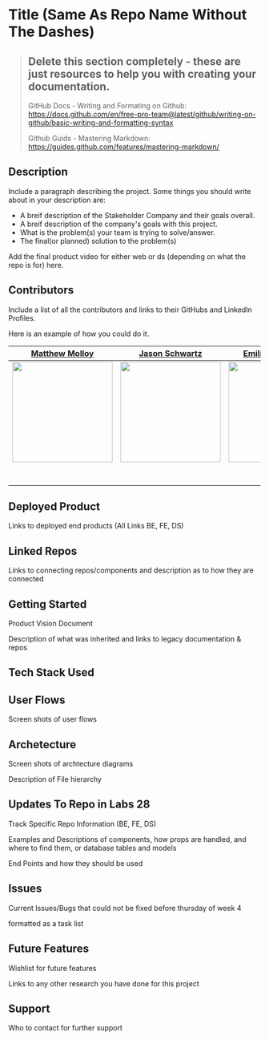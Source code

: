 # Title (Same As Repo Name Without The Dashes)

>## Delete this section completely - these are just resources to help you with creating your documentation.
> GitHub Docs - Writing and Formating on Github: https://docs.github.com/en/free-pro-team@latest/github/writing-on-github/basic-writing-and-formatting-syntax
>
> Github Guids - Mastering Markdown: https://guides.github.com/features/mastering-markdown/

## Description
Include a paragraph describing the project. Some things you should write about in your description are:
- A breif description of the Stakeholder Company and their goals overall.  
- A breif description of the company's goals with this project.  
- What is the problem(s) your team is trying to solve/answer.
- The final(or planned) solution to the problem(s)

Add the final product video for either web or ds (depending on what the repo is for) here.

## Contributors
Include a list of all the contributors and links to their GitHubs and LinkedIn Profiles.

Here is an example of how you could do it.


| [Matthew Molloy](https://github.com/) | [Jason Schwartz](https://github.com/) | [Emilio Diaz-Goico](https://github.com/) | [Steele Helbling](https://github.com/) |
| :---: | :---: | :---: | :---: | 
| [<img src="https://ca.slack-edge.com/ESZCHB482-W0138DA1E2C-958485caa8ee-512" width = "200" />](https://github.com/) | [<img src="https://ca.slack-edge.com/ESZCHB482-W012JQ4LYPM-ceff614ba646-512" width = "200" />](https://github.com/) | [<img src="https://ca.slack-edge.com/ESZCHB482-W0123RSBXLP-0bf2bb6576db-512" width = "200" />](https://github.com/) | [<img src="https://ca.slack-edge.com/ESZCHB482-W0138Q55T7A-beb4a8bca6a4-512" width = "200" />](https://github.com/) |
|[<img src="https://github.com/favicon.ico" width="15"> ](https://github.com/) | [<img src="https://github.com/favicon.ico" width="15"> ](https://github.com/honda0306) | [<img src="https://github.com/favicon.ico" width="15"> ](https://github.com/Mister-Corn) | [<img src="https://github.com/favicon.ico" width="15"> ](https://github.com/NandoTheessen) |
| [ <img src="https://static.licdn.com/sc/h/al2o9zrvru7aqj8e1x2rzsrca" width="15"> ](https://www.linkedin.com/) | [ <img src="https://static.licdn.com/sc/h/al2o9zrvru7aqj8e1x2rzsrca" width="15"> ](https://www.linkedin.com/) | [ <img src="https://static.licdn.com/sc/h/al2o9zrvru7aqj8e1x2rzsrca" width="15"> ](https://www.linkedin.com/) | [ <img src="https://static.licdn.com/sc/h/al2o9zrvru7aqj8e1x2rzsrca" width="15"> ](https://www.linkedin.com/) |              


## Deployed Product 
Links to deployed end products (All Links BE, FE, DS)
## Linked Repos
Links to connecting repos/components and description as to how they are connected
## Getting Started
Product Vision Document

Description of what was inherited and links to legacy documentation & repos
## Tech Stack Used
## User Flows
Screen shots of user flows
## Archetecture 
Screen shots of archtecture diagrams

Description of File hierarchy
## Updates To Repo in Labs 28
Track Specific Repo Information (BE, FE, DS)

Examples and Descriptions of components, how props are handled, and where to find them, or database tables and models

End Points and how they should be used
## Issues 
Current Issues/Bugs that could not be fixed before thursday of week 4

formatted as a task list 
## Future Features
Wishlist for future features

Links to any other research you have done for this project
## Support
Who to contact for further support
